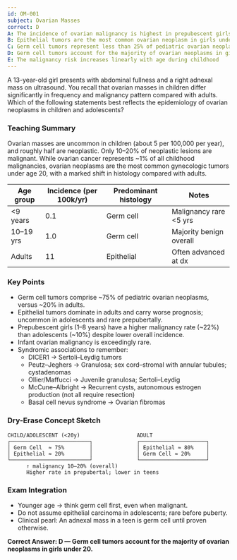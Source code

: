 ```yaml
---
id: OM-001
subject: Ovarian Masses
correct: D
A: The incidence of ovarian malignancy is highest in prepubescent girls under five years
B: Epithelial tumors are the most common ovarian neoplasm in girls under 20
C: Germ cell tumors represent less than 25% of pediatric ovarian neoplasms
D: Germ cell tumors account for the majority of ovarian neoplasms in girls under 20
E: The malignancy risk increases linearly with age during childhood
---
```


A 13-year-old girl presents with abdominal fullness and a right adnexal mass on ultrasound. You recall that ovarian masses in children differ significantly in frequency and malignancy pattern compared with adults. Which of the following statements best reflects the epidemiology of ovarian neoplasms in children and adolescents?

<!-- EXPLANATION -->

### Teaching Summary

Ovarian masses are uncommon in children (about 5 per 100,000 per year), and roughly half are neoplastic. Only 10–20% of neoplastic lesions are malignant. While ovarian cancer represents ~1% of all childhood malignancies, ovarian neoplasms are the most common gynecologic tumors under age 20, with a marked shift in histology compared with adults.

| Age group | Incidence (per 100k/yr) | Predominant histology | Notes |
|-----------|--------------------------|-----------------------|-------|
| <9 years  | 0.1                      | Germ cell             | Malignancy rare <5 yrs |
| 10–19 yrs | 1.0                      | Germ cell             | Majority benign overall |
| Adults    | 11                       | Epithelial            | Often advanced at dx |

### Key Points

- Germ cell tumors comprise ~75% of pediatric ovarian neoplasms, versus ~20% in adults.
- Epithelial tumors dominate in adults and carry worse prognosis; uncommon in adolescents and rare prepubertally.
- Prepubescent girls (1–8 years) have a higher malignancy rate (~22%) than adolescents (~10%) despite lower overall incidence.
- Infant ovarian malignancy is exceedingly rare.
- Syndromic associations to remember:
  - DICER1 → Sertoli–Leydig tumors
  - Peutz–Jeghers → Granulosa; sex cord–stromal with annular tubules; cystadenomas
  - Ollier/Maffucci → Juvenile granulosa; Sertoli–Leydig
  - McCune–Albright → Recurrent cysts, autonomous estrogen production (not all require resection)
  - Basal cell nevus syndrome → Ovarian fibromas

### Dry-Erase Concept Sketch

```
CHILD/ADOLESCENT (<20y)                  ADULT
┌─────────────────────────┐              ┌─────────────────────┐
│ Germ Cell  ≈ 75%        │              │ Epithelial ≈ 80%    │
│ Epithelial ≈ 20%        │              │ Germ Cell ≈ 20%     │
└─────────────────────────┘              └─────────────────────┘
      ↑ malignancy 10–20% (overall)
      Higher rate in prepubertal; lower in teens
```

### Exam Integration

- Younger age → think germ cell first, even when malignant.
- Do not assume epithelial carcinoma in adolescents; rare before puberty.
- Clinical pearl: An adnexal mass in a teen is germ cell until proven otherwise.

**Correct Answer: D — Germ cell tumors account for the majority of ovarian neoplasms in girls under 20.**
